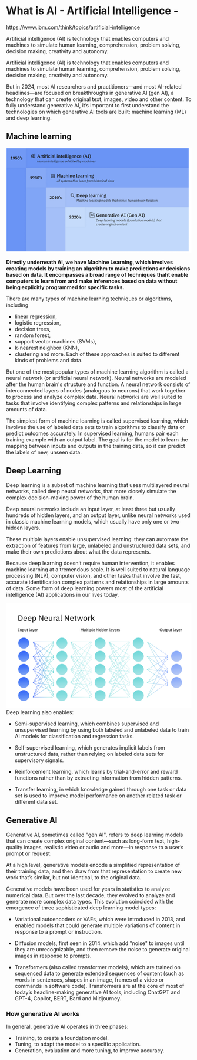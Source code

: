 # What is AI - Artificial Intelligence -
https://www.ibm.com/think/topics/artificial-intelligence

Artificial intelligence (AI) is technology that enables computers and machines to simulate human learning, comprehension, problem solving, decision making, creativity and autonomy.

Artificial intelligence (AI) is technology that enables computers and machines to simulate human learning, comprehension, problem solving, decision making, creativity and autonomy.


But in 2024, most AI researchers and practitioners—and most AI-related headlines—are focused on breakthroughs in generative AI (gen AI), a technology that can create original text, images, video and other content. To fully understand generative AI, it’s important to first understand the technologies on which generative AI tools are built: machine learning (ML) and deep learning.

## Machine learning 

<picture> 
<img alt = "logo" src = "pictures/ai_subbranches.png">
</picture>

 <b> Directly underneath AI, we have Machine Learning, which involves creating models by training an algorithm to make predictions or decisions based on data. It encompasses a broad range of techniques thaht enable computers to learn from and make inferences based on data without being explicitly programmed for specific tasks. </b>




There are many types of machine learning techniques or algorithms, including 
- linear regression, 
- logistic regression, 
- decision trees, 
- random forest, 
- support vector machines (SVMs), 
- k-nearest neighbor (KNN), 
- clustering 
and more. Each of these approaches is suited to different kinds of problems and data.


But one of the most popular types of machine learning algorithm is called a neural network (or artificial neural network). Neural networks are modeled after the human brain's structure and function. A neural network consists of interconnected layers of nodes (analogous to neurons) that work together to process and analyze complex data. Neural networks are well suited to tasks that involve identifying complex patterns and relationships in large amounts of data.


The simplest form of machine learning is called supervised learning, which involves the use of labeled data sets to train algorithms to classify data or predict outcomes accurately. In supervised learning, humans pair each training example with an output label. The goal is for the model to learn the mapping between inputs and outputs in the training data, so it can predict the labels of new, unseen data.

## Deep Learning

Deep learning is a subset of machine learning that uses multilayered neural networks, called deep neural networks, that more closely simulate the complex decision-making power of the human brain.


Deep neural networks include an input layer, at least three but usually hundreds of hidden layers, and an output layer, unlike neural networks used in classic machine learning models, which usually have only one or two hidden layers.

These multiple layers enable unsupervised learning: they can automate the extraction of features from large, unlabeled and unstructured data sets, and make their own predictions about what the data represents.

Because deep learning doesn’t require human intervention, it enables machine learning at a tremendous scale. It is well suited to natural language processing (NLP), computer vision, and other tasks that involve the fast, accurate identification complex patterns and relationships in large amounts of data. Some form of deep learning powers most of the artificial intelligence (AI) applications in our lives today.

<picture>
<img alt= "dnn" src = "pictures/deepneuralnetwork.png">
</picture>
Deep learning also enables:

- Semi-supervised learning, which combines supervised and unsupervised learning by using both labeled and unlabeled data to train AI models for classification and regression tasks.

-  Self-supervised learning, which generates implicit labels from unstructured data, rather than relying on labeled data sets for supervisory signals.

-   Reinforcement learning, which learns by trial-and-error and reward functions rather than by extracting information from hidden patterns.

-   Transfer learning, in which knowledge gained through one task or data set is used to improve model performance on another related task or different data set.


## Generative AI 

Generative AI, sometimes called "gen AI", refers to deep learning models that can create complex original content—such as long-form text, high-quality images, realistic video or audio and more—in response to a user’s prompt or request.

At a high level, generative models encode a simplified representation of their training data, and then draw from that representation to create new work that’s similar, but not identical, to the original data.

Generative models have been used for years in statistics to analyze numerical data. But over the last decade, they evolved to analyze and generate more complex data types. This evolution coincided with the emergence of three sophisticated deep learning model types:


- Variational autoencoders or VAEs, which were introduced in 2013, and enabled models that could generate multiple variations of content in response to a prompt or instruction.

- Diffusion models, first seen in 2014, which add "noise" to images until they are unrecognizable, and then remove the noise to generate original images in response to prompts.

- Transformers (also called transformer models), which are trained on sequenced data to generate extended sequences of content (such as words in sentences, shapes in an image, frames of a video or commands in software code). Transformers are at the core of most of today’s headline-making generative AI tools, including ChatGPT and GPT-4, Copilot, BERT, Bard and Midjourney.

### How generative AI works 



In general, generative AI operates in three phases:

-    Training, to create a foundation model.
-   Tuning, to adapt the model to a specific application.
-    Generation, evaluation and more tuning, to improve accuracy.

